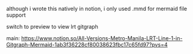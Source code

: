 although i wrote this natively in notion, i only used .mmd for mermaid file support

switch to preview to view lrt gitgraph

main: https://www.notion.so/All-Versions-Metro-Manila-LRT-Line-1-in-Gitgraph-Mermaid-1ab3f36228cf80038623fbc17c65fd97?pvs=4
